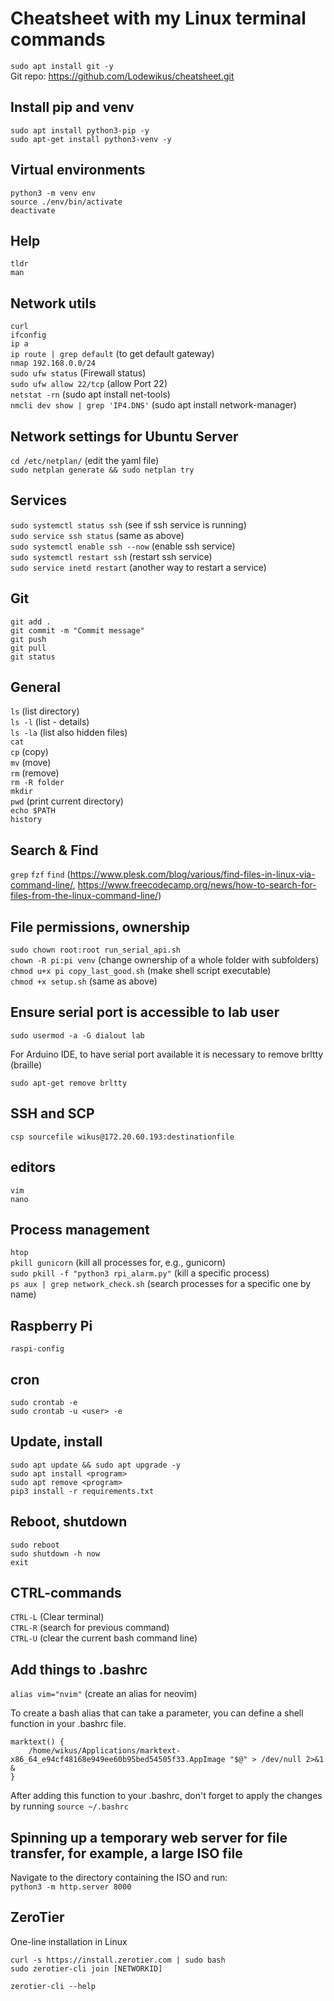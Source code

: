 # Cheatsheet with my Linux terminal commands

`sudo apt install git -y`  
Git repo: https://github.com/Lodewikus/cheatsheet.git  

## Install pip and venv

`sudo apt install python3-pip -y`  
`sudo apt-get install python3-venv -y`  

## Virtual environments

`python3 -m venv env`  
`source ./env/bin/activate`  
`deactivate` 

## Help

`tldr`  
`man`  

## Network utils

`curl`  
`ifconfig`  
`ip a`  
`ip route | grep default` (to get default gateway)  
`nmap 192.168.0.0/24`  
`sudo ufw status`  (Firewall status)  
`sudo ufw allow 22/tcp` (allow Port 22)  
`netstat -rn` (sudo apt install net-tools)  
`nmcli dev show | grep 'IP4.DNS'` (sudo apt  install network-manager)  

## Network settings for Ubuntu Server

`cd /etc/netplan/` (edit the yaml file)  
`sudo netplan generate && sudo netplan try`

## Services

`sudo systemctl status ssh` (see if ssh service is running)  
`sudo service ssh status` (same as above)  
`sudo systemctl enable ssh --now` (enable ssh service)  
`sudo systemctl restart ssh` (restart ssh service)  
`sudo service inetd restart` (another way to restart a service)  

## Git

`git add .`  
`git commit -m "Commit message"`  
`git push`  
`git pull`  
`git status`  

## General

`ls` (list directory)  
`ls -l` (list - details)  
`ls -la` (list also hidden files)  
`cat`  
`cp` (copy)  
`mv` (move)  
`rm` (remove)  
`rm -R folder`  
`mkdir`  
`pwd` (print current directory)  
`echo $PATH`  
`history`  

## Search & Find

`grep`
`fzf`
`find` (https://www.plesk.com/blog/various/find-files-in-linux-via-command-line/, https://www.freecodecamp.org/news/how-to-search-for-files-from-the-linux-command-line/)

## File permissions, ownership

`sudo chown root:root run_serial_api.sh`  
`chown -R pi:pi venv` (change ownership of a whole folder with subfolders)  
`chmod u+x pi copy_last_good.sh` (make shell script executable)  
`chmod +x setup.sh`  (same as above)  

## Ensure serial port is accessible to lab user

`sudo usermod -a -G dialout lab`  

For Arduino IDE, to have serial port available it is necessary to remove brltty (braille)

`sudo apt-get remove brltty`

## SSH and SCP

`csp sourcefile wikus@172.20.60.193:destinationfile`  

## editors

`vim`  
`nano`  

## Process management

`htop`  
`pkill gunicorn` (kill all processes for, e.g., gunicorn)  
`sudo pkill -f "python3 rpi_alarm.py"` (kill a specific process)  
`ps aux | grep network_check.sh` (search processes for a specific one by name)  

## Raspberry Pi

`raspi-config`  

## cron

`sudo crontab -e`  
`sudo crontab -u <user> -e`  

## Update, install

`sudo apt update && sudo apt upgrade -y`  
`sudo apt install <program>`  
`sudo apt remove <program>`  
`pip3 install -r requirements.txt`  

## Reboot, shutdown

`sudo reboot`  
`sudo shutdown -h now`  
`exit`  

## CTRL-commands

`CTRL-L` (Clear terminal)  
`CTRL-R` (search for previous command)  
`CTRL-U` (clear the current bash command line)  

## Add things to .bashrc

`alias vim="nvim"` (create an alias for neovim)  

To create a bash alias that can take a parameter, you can define a shell function in your .bashrc file.

```
marktext() {  
    /home/wikus/Applications/marktext-x86_64_e94cf48168e949ee60b95bed54505f33.AppImage "$@" > /dev/null 2>&1 &  
}
```

After adding this function to your .bashrc, don't forget to apply the changes by running `source ~/.bashrc`

## Spinning up a temporary web server for file transfer, for example, a large ISO file
Navigate to the directory containing the ISO and run:  
`python3 -m http.server 8000`   

## ZeroTier

One-line installation in Linux

```
curl -s https://install.zerotier.com | sudo bash
sudo zerotier-cli join [NETWORKID]
```

`zerotier-cli --help`

